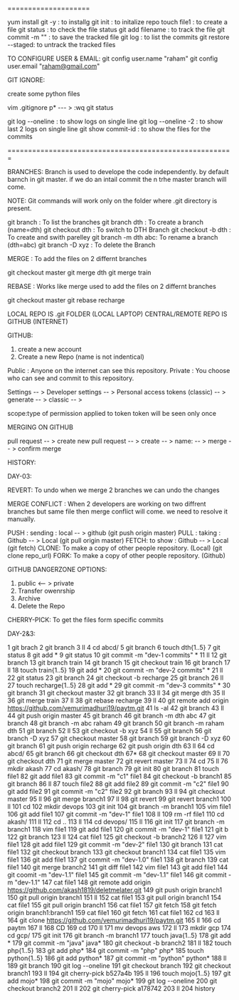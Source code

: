 
====================

yum install git -y : to installg
git init  					: to initalize repo
touch file1					: to create a file
git status					: to check the file status
git add filename		: to track the file
git commit -m ""		: to save the tracked file
git log							: to list the commits
git restore --staged: to untrack the tracked files

TO CONFIGURE USER & EMAIL:
git config user.name "raham"
git config user.email "raham@gmail.com"

GIT IGNORE:

create some python files 

vim .gitignore
p* --- > :wq
git status

git log --oneline				: to show logs on single line
git log --oneline -2		: to show last 2 logs on single line
git show commit-id			: to show the files for the commits


=======================================================

BRANCHES: Branch is used to develope the code independently.
by default barnch in git master.
if we do an intail commit the n trhe master branch will come.

NOTE: Git commands will work only on the folder where .git directory is present.

git branch 				: To list the branches
git branch dth			: To create a branch (name=dth)
git checkout dth		: To switch to DTH Branch
git checkout -b dth	: To create and swith parelley 
git branch -m dth abc: To rename a branch  (dth=abc)
git branch -D xyz		: To delete the Branch


MERGE		: To add the files on 2 differnt branches

git checkout master
git merge dth
git merge train


REBASE	: Works like merge used to add the files on 2 differnt branches

git checkout master
git rebase recharge


LOCAL REPO IS .git FOLDER     (LOCAL LAPTOP)
CENTRAL/REMOTE REPO IS GITHUB (INTERNET)

GITHUB:
1. create a new account
2. Create a new Repo (name is not indentical)


Public : Anyone on the internet can see this repository. 
Private : You choose who can see and commit to this repository.

Settings -- > Developer settings -- > Personal access tokens (classic) -- > generate -- > classic -- > 


scope:type of permission applied to token
token will be seen only once


MERGING ON GITHUB

pull request -- > create new pull request -- > create -- > name: -- > merge -- > confirm merge 


HISTORY:



DAY-03:

REVERT: To undo when we merge 2 branches we can undo the changes

MERGE CONFLICT : When 2 developers are working on two diffrent branches but same file
then merge conflict will come.
we need to resolve it manually.

PUSH : sending		: local -- > github  (git push origin master)
PULL : taking		: Github -- > Local  (git pull origin master)
FETCH: to show   : Github -- > Local  (git fetch)
CLONE: To make a copy of other people repository. (Local) (git clone repo_url)
FORK: To make a copy of other people repository.  (Github)

GITHUB DANGERZONE OPTIONS:

1. public <-- > private
2. Transfer owenrship
3. Archive
4. Delete the Repo


CHERRY-PICK: To get the files form specific commits 

DAY-2&3: 

 1  git brach
    2  git branch
    3  ll
    4  cd abcd/
    5  git branch
    6  touch dth{1..5}
    7  git status
    8  git add *
    9  git status
   10  git commit -m "dev-1 commits" *
   11  ll
   12  git branch
   13  git branch train
   14  git branch
   15  git checkout train
   16  git branch
   17  ll
   18  touch train{1..5}
   19  git add *
   20  git commit -m "dev-2 commits" *
   21  ll
   22  git status
   23  git branch
   24  git checkout -b recharge
   25  git branch
   26  ll
   27  touch recharge{1..5}
   28  git add *
   29  git commit -m "dev-3 commits" *
   30  git branch
   31  git checkout master
   32  git branch
   33  ll
   34  git merge dth
   35  ll
   36  git merge train
   37  ll
   38  git rebase recharge
   39  ll
   40  git remote add origin https://github.com/vemurimadhuri19/paytm.git
   41  ls -al
   42  git branch
   43  ll
   44  git push origin master
   45  git branch
   46  git branch -m dth abc
   47  git branch
   48  git branch -m abc raham
   49  git branch
   50  git branch -m raham dth
   51  git branch
   52  ll
   53  git checkout -b xyz
   54  ll
   55  git branch
   56  git branch -D xyz
   57  git checkout master
   58  git branch
   59  git branch -D xyz
   60  git branch
   61  git push origin recharge
   62  git push origin dth
   63  ll
   64  cd abcd/
   65  git branch
   66  git checkout dth
   67*
   68  git checkout master
   69  ll
   70  git checkout dth
   71  git merge master
   72  git revert master
   73  ll
   74  cd
   75  ll
   76  mkdir akash
   77  cd akash/
   78  git branch
   79  git init
   80  git branch
   81  touch file1
   82  git add file1
   83  git commit -m "c1" file1
   84  git checkout -b branch1
   85  git branch
   86  ll
   87  touch file2
   88  git add file2
   89  git commit -m "c2" file1
   90  git add file2
   91  git commit -m "c2" file2
   92  git branch
   93  ll
   94  git checkout master
   95  ll
   96  git merge branch1
   97  ll
   98  git revert
   99  git revert branch1
  100  ll
  101  cd
  102  mkdir devops
  103  git init
  104  git branch -m branch1
  105  vim file1
  106  git add file1
  107  git commit -m "dev-1" file1
  108  ll
  109  rm -rf file1
  110  cd akash/
  111  ll
  112  cd ..
  113  ll
  114  cd devops/
  115  ll
  116  git init
  117  git branch -m branch1
  118  vim file1
  119  git add file1
  120  git commit -m "dev-1" file1
  121  git b
  122  git branch
  123  ll
  124  cat file1
  125  git checkout -b branch2
  126  ll
  127  vim file1
  128  git add file1
  129  git commit -m "dev-2" file1
  130  git branch
  131  cat file1
  132  git checkout branch
  133  git checkout branch1
  134  cat file1
  135  vim file1
  136  git add file1
  137  git commit -m "dev-1.0" file1
  138  git branch
  139  cat file1
  140  git merge branch2
  141  git diff file1
  142  vim file1
  143  git add file1
  144  git coomit -m "dev-1.1" file1
  145  git commit -m "dev-1.1" file1
  146  git commit -m "dev-1.1"
  147  cat file1
  148  git remote add origin https://github.com/akash1819/deletmelater.git
  149  git push origin branch1
  150  git pull origin branch1
  151  ll
  152  cat file1
  153  git pull origin branch1
  154  cat file1
  155  git pull origin branch1
  156  cat file1
  157  git fetch
  158  git fetch origin branch1:branch1
  159  cat file1
  160  git fetch
  161  cat file1
  162  cd
  163  ll
  164  git clone https://github.com/vemurimadhuri19/paytm.git
  165  ll
  166  cd paytm
  167  ll
  168  CD
  169  cd
  170  ll
  171  mv devops aws
  172  ll
  173  mkdir gcp
  174  cd gcp/
  175  git init
  176  git branch -m branch1
  177  touch java{1..5}
  178  git  add *
  179  git commit -m "java" java*
  180  git checkout -b branch2
  181  ll
  182  touch php{1..5}
  183  git add php*
  184  git commit -m "php" php*
  185  touch python{1..5}
  186  git add python*
  187  git commit -m "python" python*
  188  ll
  189  git branch
  190  git log --oneline
  191  git checkout branch
  192  git checkout branch1
  193  ll
  194  git cherry-pick b527a4b
  195  ll
  196  touch mojo{1..5}
  197  git add mojo*
  198  git commit -m "mojo" mojo*
  199  git log --oneline
  200  git checkout branch2
  201  ll
  202  git cherry-pick a178742
  203  ll
  204  history
